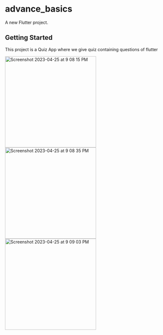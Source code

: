 # advance_basics

A new Flutter project.

## Getting Started

This project is a Quiz App where we give quiz containing questions of flutter
<div class="row">

<img width="300" alt="Screenshot 2023-04-25 at 9 08 15 PM" src="https://user-images.githubusercontent.com/113085376/234330097-67dae2bb-c7c8-4b34-ada5-a1d55a852643.png">

<img width="300" alt="Screenshot 2023-04-25 at 9 08 35 PM" src="https://user-images.githubusercontent.com/113085376/234330144-b8a798bc-96b3-4b98-84cd-94b7faa2c773.png">

<img width="300" alt="Screenshot 2023-04-25 at 9 09 03 PM" src="https://user-images.githubusercontent.com/113085376/234330153-9b0533e4-a5eb-45b2-b991-f9134e45009c.png">

</div>
